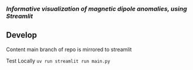 ### *Informative visualization of magnetic dipole anomalies, using Streamlit*

## Develop

Content main branch of repo is mirrored to streamlit

Test Locally
```uv run streamlit run main.py```

